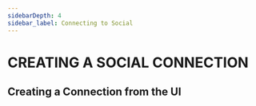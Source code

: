 ```yaml
---
sidebarDepth: 4
sidebar_label: Connecting to Social
---
```


# CREATING A SOCIAL CONNECTION

## Creating a Connection from the UI
